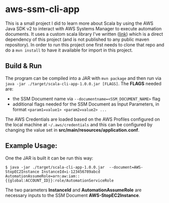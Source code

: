 # aws-ssm-cli-app

This is a small project I did to learn more about Scala by using the AWS Java SDK v2 to interact with AWS Systems Manager to execute automation documents. It uses a custom scala library I've written ([link](https://github.com/florianakos/aws-utils-scala)) which is a direct dependency of this project (and is not published to any public maven repository). In order to run this project one first needs to clone that repo and do a `mvn install` to have it available for import in this project.

## Build & Run

The program can be compiled into a JAR with `mvn package` and then run via `java -jar ./target/scala-cli-app-1.0.0.jar [FLAGS]`. The **FLAGS** needed are:

* the SSM Document name via `--documentname=<SSM_DOCUMENT_NAME>` flag
* additional flags needed for the SSM Document as Input Parameters, in format `<param1=value1> <param2=value2> ...`

The AWS Credentials are loaded based on the AWS Profiles configured on the local machine at `~/.aws/credentials` and this can be configured by changing the value set in **src/main/resources/application.conf**.

## Example Usage:

One the JAR is built it can be run this way:

```
$ java -jar ./target/scala-cli-app-1.0.0.jar  --document=AWS-StopEC2Instance InstanceId=i-123456789abcd AutomationAssumeRole=arn:aw:iam::{{global:ACCOUNT_ID}}:role/AutomationServiceRole
```

The two parameters **InstanceId** and **AutomationAssumeRole** are necessary inputs to the SSM Document **AWS-StopEC2Instance**.
